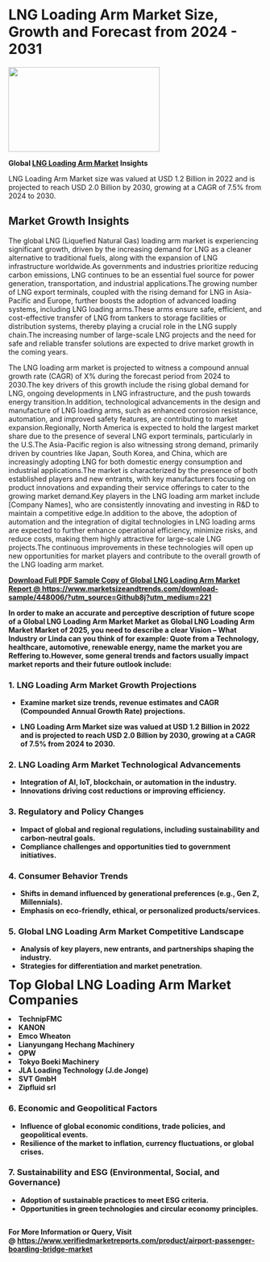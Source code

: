 <H1>LNG Loading Arm Market Size, Growth and Forecast from 2024 - 2031</H1><img class="aligncenter size-medium wp-image-584254" src="https://thirdeyenews.in/wp-content/uploads/2024/09/Global-Market-Research-300x168.jpeg" alt="" width="300" height="168" /><p><strong>Global&nbsp;<a href="https://www.marketsizeandtrends.com/download-sample/448006/?utm_source=Github8j?utm_medium=221">LNG Loading Arm Market</a> Insights</strong></p><p>LNG Loading Arm Market size was valued at USD 1.2 Billion in 2022 and is projected to reach USD 2.0 Billion by 2030, growing at a CAGR of 7.5% from 2024 to 2030.</p><p><h2>Market Growth Insights</h2> <p>The global LNG (Liquefied Natural Gas) loading arm market is experiencing significant growth, driven by the increasing demand for LNG as a cleaner alternative to traditional fuels, along with the expansion of LNG infrastructure worldwide.As governments and industries prioritize reducing carbon emissions, LNG continues to be an essential fuel source for power generation, transportation, and industrial applications.The growing number of LNG export terminals, coupled with the rising demand for LNG in Asia-Pacific and Europe, further boosts the adoption of advanced loading systems, including LNG loading arms.These arms ensure safe, efficient, and cost-effective transfer of LNG from tankers to storage facilities or distribution systems, thereby playing a crucial role in the LNG supply chain.The increasing number of large-scale LNG projects and the need for safe and reliable transfer solutions are expected to drive market growth in the coming years.</p> <p><strong><a href="#"></a></strong></p> <p>The LNG loading arm market is projected to witness a compound annual growth rate (CAGR) of X% during the forecast period from 2024 to 2030.The key drivers of this growth include the rising global demand for LNG, ongoing developments in LNG infrastructure, and the push towards energy transition.In addition, technological advancements in the design and manufacture of LNG loading arms, such as enhanced corrosion resistance, automation, and improved safety features, are contributing to market expansion.Regionally, North America is expected to hold the largest market share due to the presence of several LNG export terminals, particularly in the U.S.The Asia-Pacific region is also witnessing strong demand, primarily driven by countries like Japan, South Korea, and China, which are increasingly adopting LNG for both domestic energy consumption and industrial applications.The market is characterized by the presence of both established players and new entrants, with key manufacturers focusing on product innovations and expanding their service offerings to cater to the growing market demand.Key players in the LNG loading arm market include [Company Names], who are consistently innovating and investing in R&D to maintain a competitive edge.In addition to the above, the adoption of automation and the integration of digital technologies in LNG loading arms are expected to further enhance operational efficiency, minimize risks, and reduce costs, making them highly attractive for large-scale LNG projects.The continuous improvements in these technologies will open up new opportunities for market players and contribute to the overall growth of the LNG loading arm market.</p> <p><strong><a href="#"></p><p><span class=""><strong>Download Full PDF Sample Copy of Global LNG Loading Arm Market Report</strong> @ <a href="https://www.marketsizeandtrends.com/download-sample/448006/?utm_source=Github8j?utm_medium=221" target="_blank">https://www.marketsizeandtrends.com/download-sample/448006/?utm_source=Github8j?utm_medium=221</a></span></p><p>In order to make an accurate and perceptive description of future scope of a Global&nbsp;LNG Loading Arm Market Market as Global&nbsp;LNG Loading Arm Market Market of 2025, you need to describe a clear Vision &ndash; What Industry or Linda can you think of for example: Quote from a Technology, healthcare, automotive, renewable energy, name the market you are Reffering to.However, some general trends and factors usually impact market reports and their future outlook include:</p><h3>1.&nbsp;<strong>LNG Loading Arm Market Growth Projections</strong></h3><ul><li>Examine market size trends, revenue estimates and CAGR (Compounded Annual Growth Rate) projections.</li><li><p>LNG Loading Arm Market size was valued at USD 1.2 Billion in 2022 and is projected to reach USD 2.0 Billion by 2030, growing at a CAGR of 7.5% from 2024 to 2030.</p></li></ul><h3>2.&nbsp;<strong>LNG Loading Arm Market Technological Advancements</strong></h3><ul><li>Integration of AI, IoT, blockchain, or automation in the industry.</li><li>Innovations driving cost reductions or improving efficiency.</li></ul><h3>3.&nbsp;<strong>Regulatory and Policy Changes</strong></h3><ul><li>Impact of global and regional regulations, including sustainability and carbon-neutral goals.</li><li>Compliance challenges and opportunities tied to government initiatives.</li></ul><h3>4.&nbsp;<strong>Consumer Behavior Trends</strong></h3><ul><li>Shifts in demand influenced by generational preferences (e.g., Gen Z, Millennials).</li><li>Emphasis on eco-friendly, ethical, or personalized products/services.</li></ul><h3>5.&nbsp;<strong>Global LNG Loading Arm Market Competitive Landscape</strong></h3><ul><li>Analysis of key players, new entrants, and partnerships shaping the industry.</li><li>Strategies for differentiation and market penetration.</li></ul><p data-pm-slice="1 1 []"><span style="color: inherit; font-family: inherit; font-size: 25px;">Top Global LNG Loading Arm Market Companies</span></p><div class="" data-test-id=""><p><li>TechnipFMC</li><li> KANON</li><li> Emco Wheaton</li><li> Lianyungang Hechang Machinery</li><li> OPW</li><li> Tokyo Boeki Machinery</li><li> JLA Loading Technology (J.de Jonge)</li><li> SVT GmbH</li><li> Zipfluid srl</li></p></div><h3>6.&nbsp;<strong>Economic and Geopolitical Factors</strong></h3><ul><li>Influence of global economic conditions, trade policies, and geopolitical events.</li><li>Resilience of the market to inflation, currency fluctuations, or global crises.</li></ul><h3>7.&nbsp;<strong>Sustainability and ESG (Environmental, Social, and Governance)</strong></h3><ul><li>Adoption of sustainable practices to meet ESG criteria.</li><li>Opportunities in green technologies and circular economy principles.</li></ul><h2><strong style="font-size: 14px;">For More Information or Query, Visit @&nbsp;</strong><a style="background-color: #ffffff; font-size: 14px;" href="https://www.marketsizeandtrends.com/report/lng-loading-arm-market/" target="_blank">https://www.verifiedmarketreports.com/product/airport-passenger-boarding-bridge-market</a></h2>